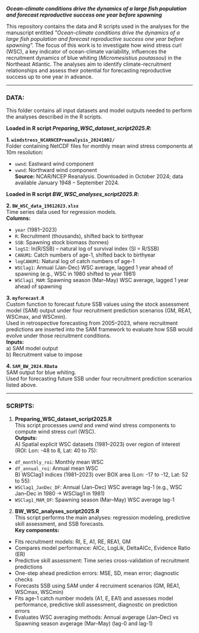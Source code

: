 _**Ocean-climate conditions drive the dynamics of a large fish population and forecast reproductive success one year before spawning**_

This repository contains the data and R scripts used in the analyses for the manuscript entitled _"Ocean-climate conditions drive the dynamics of a large fish population and forecast reproductive success one year before spawning"._ The focus of this work is to investigate how wind stress curl (WSC), a key indicator of ocean-climate variability, influences the recruitment dynamics of blue whiting (_Micromesistius poutassou_) in the Northeast Atlantic. The analyses aim to identify climate-recruitment relationships and assess their potential for forecasting reproductive success up to one year in advance.

---

### DATA:
This folder contains all input datasets and model outputs needed to perform the analyses described in the R scripts.

**Loaded in R script _Preparing_WSC_dataset_script2025.R_:**

**1. `windstress_NCARNCEPreanalysis_20241002/`**  
Folder containing NetCDF files for monthly mean wind stress components at 10m resolution:  
- `uwnd`: Eastward wind component  
- `vwnd`: Northward wind component  
**Source:** NCAR/NCEP Reanalysis. Downloaded in October 2024; data available January 1948 – September 2024.

**Loaded in R script _BW_WSC_analyses_script2025.R_:**

**2. `BW_WSC_data_19812023.xlsx`**  
Time series data used for regression models.  
**Columns:**  
- `year` (1981–2023)  
- `R`: Recruitment (thousands), shifted back to birthyear  
- `SSB`: Spawning stock biomass (tonnes)  
- `logSI`: ln(R/SSB) – natural log of survival index (SI = R/SSB)  
- `CANUM1`: Catch numbers of age-1, shifted back to birthyear  
- `logCANUM1`: Natural log of catch numbers of age-1  
- `WSClag1`: Annual (Jan-Dec) WSC average, lagged 1 year ahead of spawning (e.g., WSC in 1980 shifted to year 1981)  
- `WSClag1_MAM`: Spawning season (Mar–May) WSC average, lagged 1 year ahead of spawning

**3. `myforecast.R`**  
Custom function to forecast future SSB values using the stock assessment model (SAM) output under four recruitment prediction scenarios (GM, REA1, WSCmax, and WSCmin).  
Used in retrospective forecasting from 2005–2023, where recruitment predictions are inserted into the SAM framework to evaluate how SSB would evolve under those recruitment conditions.  
**Inputs:**  
a) SAM model output  
b) Recruitment value to impose

**4. `SAM_BW_2024.RData`**  
SAM output for blue whiting.  
Used for forecasting future SSB under four recruitment prediction scenarios listed above.  

---

### SCRIPTS:
1) **Preparing_WSC_dataset_script2025.R**  
This script processes _uwnd_ and _vwnd_ wind stress components to compute wind stress curl (WSC).  
**Outputs:**  
A) Spatial explicit WSC datasets (1981–2023) over region of interest (ROI: Lon: -48 to 8, Lat: 40 to 75):  
- `df_monthly_roi`: Monthly mean WSC  
- `df_annual_roi`: Annual mean WSC  
B) WSClag1 indices (1981–2023) over BOX area (Lon: -17 to -12, Lat: 52 to 55):  
- `WSClag1_JanDec_DF`: Annual (Jan–Dec) WSC average lag-1 (e.g., WSC Jan–Dec in 1980 → WSClag1 in 1981)  
- `WSClag1_MAM_DF`: Spawning season (Mar–May) WSC average lag-1
 

2) **BW_WSC_analyses_script2025.R**  
This script performs the main analyses: regression modeling, predictive skill assessment, and SSB forecasts.  
**Key components:**  
- Fits recruitment models: RI, E, A1, RE, REA1, GM
- Compares model performance: AICc, LogLik, DeltaAICc, Evidence Ratio (ER)
- Predictive skill assessment: Time series cross-validation of recruitment predictions
- One-step ahead prediction errors: MSE, SD, mean error; diagnostic checks
- Forecasts SSB using SAM under 4 recruiment scenarios (GM, REA1, WSCmax, WSCmin)
- Fits age-1 catch number models (A1, E, EA1) and assesses model performance, predictive skill assessment, diagnostic on prediction errors
- Evaluates WSC averaging methods: Annual avgerage (Jan–Dec) vs Spawning season avgerage (Mar–May) (lag-0 and lag-1)
